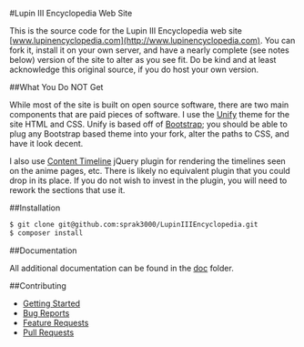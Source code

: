 #Lupin III Encyclopedia Web Site

This is the source code for the Lupin III Encyclopedia web site [www.lupinencyclopedia.com](http://www.lupinencyclopedia.com).
You can fork it, install it on your own server, and have a nearly complete (see notes below) version of the site to alter
as you see fit. Do be kind and at least acknowledge this original source, if you do host your own version.

##What You Do NOT Get

While most of the site is built on open source software, there are two main components that are paid pieces of software.
I use the [Unify](https://wrapbootstrap.com/theme/unify-responsive-website-template-WB0412697) theme for the site HTML
and CSS. Unify is based off of [Bootstrap](http://getbootstrap.com/); you should be able to plug any Bootstrap based
theme into your fork, alter the paths to CSS, and have it look decent.
         
I also use [Content Timeline](http://www.shindiristudio.com/plugins/html-plugins/content-timeline-jq/) jQuery
plugin for rendering the timelines seen on the anime pages, etc. There is likely no equivalent plugin that you could
drop in its place. If you do not wish to invest in the plugin, you will need to rework the sections that use it.

##Installation

   ```bash
   $ git clone git@github.com:sprak3000/LupinIIIEncyclopedia.git
   $ composer install
   ```

##Documentation

All additional documentation can be found in the [doc](https://github.com/sprak3000/git@github.com:sprak3000/LupinIIIEncyclopedia.git/blob/master/doc)
folder.

##Contributing

* [Getting Started](https://github.com/sprak3000/git@github.com:sprak3000/LupinIIIEncyclopedia.git/blob/master/doc/CONTRIBUTING.md)
* [Bug Reports](https://github.com/sprak3000/git@github.com:sprak3000/LupinIIIEncyclopedia.git/blob/master/doc/CONTRIBUTING.md#bug-reports)
* [Feature Requests](https://github.com/sprak3000/git@github.com:sprak3000/LupinIIIEncyclopedia.git/blob/master/doc/CONTRIBUTING.md#feature-requests)
* [Pull Requests](https://github.com/sprak3000/git@github.com:sprak3000/LupinIIIEncyclopedia.git/blob/master/doc/CONTRIBUTING.md#pull-requests)